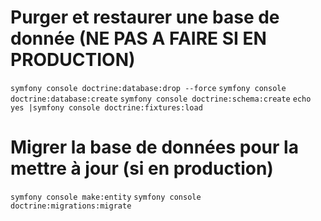 # Purger et restaurer une base de donnée (NE PAS A FAIRE SI EN PRODUCTION)

`symfony console doctrine:database:drop --force`
`symfony console doctrine:database:create`
`symfony console doctrine:schema:create`
`echo yes |symfony console doctrine:fixtures:load`

# Migrer la base de données pour la mettre à jour (si en production)

`symfony console make:entity`
`symfony console doctrine:migrations:migrate`